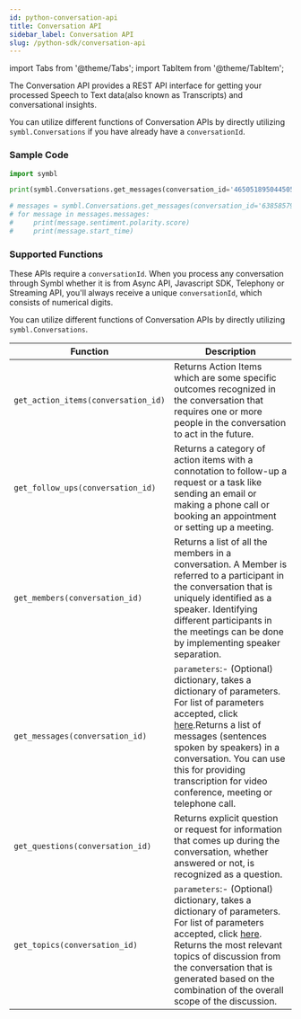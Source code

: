 ```yaml
---
id: python-conversation-api
title: Conversation API
sidebar_label: Conversation API
slug: /python-sdk/conversation-api
---
```

import Tabs from '@theme/Tabs';
import TabItem from '@theme/TabItem';

The Conversation API provides a REST API interface for getting your processed Speech to Text data(also known as Transcripts) and conversational insights.

You can utilize different functions of Conversation APIs by directly utilizing `symbl.Conversations` if you have already have a `conversationId`. 

### Sample Code

```py
import symbl

print(symbl.Conversations.get_messages(conversation_id='4650518950445056', parameters={'sentiment': True}))

# messages = symbl.Conversations.get_messages(conversation_id='6385857936228352', parameters={'sentiment': True})
# for message in messages.messages:
#     print(message.sentiment.polarity.score)
#     print(message.start_time)
```

### Supported Functions

These APIs require a `conversationId`. When you process any conversation through Symbl whether it is from Async API, Javascript SDK, Telephony or Streaming API, you'll always receive a unique `conversationId`, which consists of numerical digits.

You can utilize different functions of Conversation APIs by directly utilizing `symbl.Conversations`.

  Function | Description 
----------- |------- |
`get_action_items(conversation_id)` | Returns Action Items which are some specific outcomes recognized in the conversation that requires one or more people in the conversation to act in the future.
`get_follow_ups(conversation_id)` | Returns a category of action items with a connotation to follow-up a request or a task like sending an email or making a phone call or booking an appointment or setting up a meeting.
`get_members(conversation_id)` | Returns a list of all the members in a conversation. A Member is referred to a participant in the conversation that is uniquely identified as a speaker. Identifying different participants in the meetings can be done by implementing speaker separation.
`get_messages(conversation_id)` | `parameters`:- (Optional) dictionary, takes a dictionary of parameters. For list of parameters accepted, click [here](/docs/conversation-api/messages#query-params).Returns a list of messages (sentences spoken by speakers) in a conversation. You can use this for providing transcription for video conference, meeting or telephone call.
`get_questions(conversation_id)` | Returns explicit question or request for information that comes up during the conversation, whether answered or not, is recognized as a question.
`get_topics(conversation_id)` | `parameters`:- (Optional) dictionary, takes a dictionary of parameters. For list of parameters accepted, click [here](/docs/conversation-api/get-topics#query-params). Returns the most relevant topics of discussion from the conversation that is generated based on the combination of the overall scope of the discussion.

